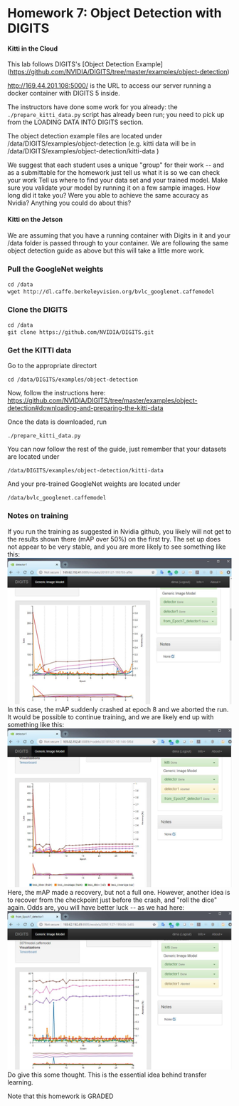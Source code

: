 # Homework 7: Object Detection with DIGITS

#### Kitti in the Cloud
This lab follows DIGITS's [Object Detection Example] (https://github.com/NVIDIA/DIGITS/tree/master/examples/object-detection) 

http://169.44.201.108:5000/  is the URL to access our server running a docker container with DIGITS 5 inside.

The instructors have done some work for you already: the `./prepare_kitti_data.py` script has already been run; you need to pick up 
from the LOADING DATA INTO DIGITS section.

The object detection example files are located under /data/DIGITS/examples/object-detection (e.g. kitti data will be in 
/data/DIGITS/examples/object-detection/kitti-data )

We suggest that each student uses a unique "group" for their work -- and as a submittable for the homework just tell us what it is so we can check your work
Tell us where to find your data set and your trained model.  Make sure you validate your model by running it on a few sample images.
How long did it take you? Were you able to achieve the same accuracy as Nvidia? Anything you could do about this?


#### Kitti on the Jetson
We are assuming that you have a running container with Digits in it and your /data folder is passed through to your container. We are following the same object detection guide as above but this will take a little more work.

### Pull the GoogleNet weights
```
cd /data
wget http://dl.caffe.berkeleyvision.org/bvlc_googlenet.caffemodel
```
### Clone the DIGITS 
```
cd /data
git clone https://github.com/NVIDIA/DIGITS.git
```
### Get the KITTI data
Go to the appropriate directort
```
cd /data/DIGITS/examples/object-detection
```
Now, follow the instructions here: https://github.com/NVIDIA/DIGITS/tree/master/examples/object-detection#downloading-and-preparing-the-kitti-data

Once the data is downloaded, run 
```
./prepare_kitti_data.py
```
You can now follow the rest of the guide, just remember that your datasets are located under 
```
/data/DIGITS/examples/object-detection/kitti-data
```
And your pre-trained GoogleNet weights are located under 
```
/data/bvlc_googlenet.caffemodel
```
### Notes on training
If you run the training as suggested in Nvidia github, you likely will not get to the results shown there (mAP over 50%) on the first try.  The set up does not appear to be very stable, and you are more likely to see something like this:
![Fig1](fig1.JPG)
In this case, the mAP suddenly crashed at epoch 8 and we aborted the run.  It would be possible to continue training, and we are likely end up with something like this:
![Fig2](fig2.JPG)
Here, the mAP made a recovery, but not a full one.
However, another idea is to recover from the checkpoint just before the crash, and "roll the dice" again.  Odds are, you will have better luck -- as we had here:
![Fig3](fig3.JPG)
Do give this some thought. This is the essential idea behind transfer learning.

Note that this homework is GRADED



